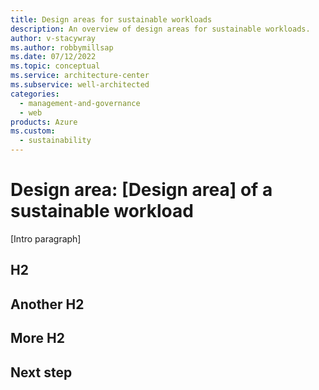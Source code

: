 ```yaml
---
title: Design areas for sustainable workloads
description: An overview of design areas for sustainable workloads.
author: v-stacywray
ms.author: robbymillsap
ms.date: 07/12/2022
ms.topic: conceptual
ms.service: architecture-center
ms.subservice: well-architected
categories:
  - management-and-governance
  - web
products: Azure
ms.custom:
  - sustainability
---
```


# Design area: [Design area] of a sustainable workload

[Intro paragraph]

## H2

## Another H2

## More H2

## Next step